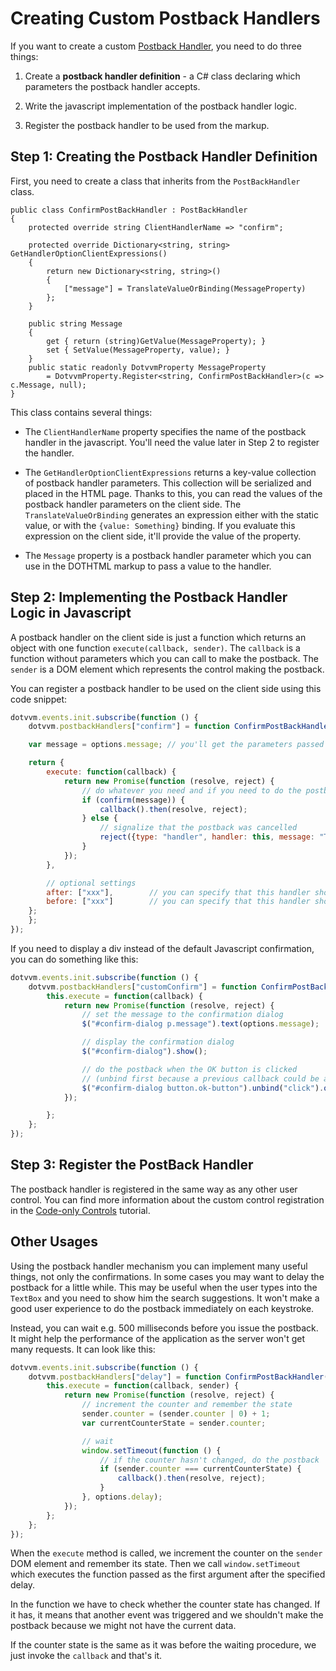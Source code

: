 # Creating Custom Postback Handlers

If you want to create a custom [Postback Handler](/docs/tutorials/basics-postback-handlers/{branch}), you need to do three things:

1. Create a **postback handler definition** - a C# class declaring which parameters the postback handler accepts.

2. Write the javascript implementation of the postback handler logic.

3. Register the postback handler to be used from the markup.



## Step 1: Creating the Postback Handler Definition

First, you need to create a class that inherits from the `PostBackHandler` class.

```CSHARP
public class ConfirmPostBackHandler : PostBackHandler
{
    protected override string ClientHandlerName => "confirm";

    protected override Dictionary<string, string> GetHandlerOptionClientExpressions()
    {
        return new Dictionary<string, string>()
        {
            ["message"] = TranslateValueOrBinding(MessageProperty)
        };
    }

    public string Message
    {
        get { return (string)GetValue(MessageProperty); }
        set { SetValue(MessageProperty, value); }
    }
    public static readonly DotvvmProperty MessageProperty
        = DotvvmProperty.Register<string, ConfirmPostBackHandler>(c => c.Message, null);	
}
```

This class contains several things:

* The `ClientHandlerName` property specifies the name of the postback handler in the javascript. You'll need the value later in Step 2 to register the handler.

* The `GetHandlerOptionClientExpressions` returns a key-value collection of postback handler parameters. This collection will be serialized and placed in the 
HTML page. Thanks to this, you can read the values of the postback handler parameters on the client side. The `TranslateValueOrBinding` generates an expression
either with the static value, or with the `{value: Something}` binding. If you evaluate this expression on the client side, it'll provide the value of the property.

* The `Message` property is a postback handler parameter which you can use in the DOTHTML markup to pass a value to the handler.



## Step 2: Implementing the Postback Handler Logic in Javascript

A postback handler on the client side is just a function which returns an object with one function `execute(callback, sender)`. 
The `callback` is a function without parameters which you can call to make the postback.
The `sender` is a DOM element which represents the control making the postback.

You can register a postback handler to be used on the client side using this code snippet:

```JAVASCRIPT
dotvvm.events.init.subscribe(function () {
    dotvvm.postbackHandlers["confirm"] = function ConfirmPostBackHandler(options) {

    var message = options.message; // you'll get the parameters passed to the handler in the options object

    return {
        execute: function(callback) {
            return new Promise(function (resolve, reject) {
                // do whatever you need and if you need to do the postback, invoke the 'callback()' function
                if (confirm(message)) {
                    callback().then(resolve, reject);
                } else {
                    // signalize that the postback was cancelled
                    reject({type: "handler", handler: this, message: "The postback was aborted by user."});
                }
            });
        },

        // optional settings
        after: ["xxx"],        // you can specify that this handler should be launched after some other handler
        before: ["xxx"]        // you can specify that this handler should be launched before some other handler
    };
    };
});
```

If you need to display a div instead of the default Javascript confirmation, you can do something like this:

```JAVASCRIPT
dotvvm.events.init.subscribe(function () {
    dotvvm.postbackHandlers["customConfirm"] = function ConfirmPostBackHandler(options) {
        this.execute = function(callback) {
            return new Promise(function (resolve, reject) {
                // set the message to the confirmation dialog
                $("#confirm-dialog p.message").text(options.message);

                // display the confirmation dialog
                $("#confirm-dialog").show();

                // do the postback when the OK button is clicked
                // (unbind first because a previous callback could be attached to the event)
                $("#confirm-dialog button.ok-button").unbind("click").on("click", function() { callback().then(resolve, reject) });
            });

        };
    };
});
```



## Step 3: Register the PostBack Handler

The postback handler is registered in the same way as any other user control. You can find more information about the custom 
control registration in the [Code-only Controls](/docs/tutorials/control-development-code-only-controls/{branch}) tutorial.



## Other Usages

Using the postback handler mechanism you can implement many useful things, not only the confirmations.
In some cases you may want to delay the postback for a little while. This may be useful when the user types into the `TextBox` and you need to
show him the search suggestions. It won't make a good user experience to do the postback immediately on each keystroke. 

Instead, you can wait e.g. 500 milliseconds before you issue the postback. It might help the performance of the application as the server won't get
many requests. It can look like this:

```JAVASCRIPT
dotvvm.events.init.subscribe(function () {
    dotvvm.postbackHandlers["delay"] = function ConfirmPostBackHandler(options) {
        this.execute = function(callback, sender) {
            return new Promise(function (resolve, reject) {
                // increment the counter and remember the state
                sender.counter = (sender.counter | 0) + 1;
                var currentCounterState = sender.counter;

                // wait
                window.setTimeout(function () {
                    // if the counter hasn't changed, do the postback
                    if (sender.counter === currentCounterState) {
                        callback().then(resolve, reject);
                    }
                }, options.delay);
            });
        };
    };
});
```

When the `execute` method is called, we increment the counter on the `sender` DOM element and remember its state.
Then we call `window.setTimeout` which executes the function passed as the first argument after the specified delay.

In the function we have to check whether the counter state has changed. If it has, it means that another event was 
triggered and we shouldn't make the postback because we might not have the current data.

If the counter state is the same as it was before the waiting procedure, we just invoke the `callback` and that's it.
